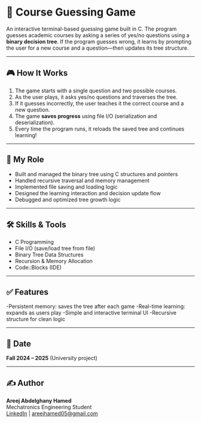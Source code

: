 # 🧠 Course Guessing Game

An interactive terminal-based guessing game built in C. The program guesses academic courses by asking a series of yes/no questions using a **binary decision tree**. If the program guesses wrong, it learns by prompting the user for a new course and a question—then updates its tree structure.

---

## 🎮 How It Works

1. The game starts with a single question and two possible courses.
2. As the user plays, it asks yes/no questions and traverses the tree.
3. If it guesses incorrectly, the user teaches it the correct course and a new question.
4. The game **saves progress** using file I/O (serialization and deserialization).
5. Every time the program runs, it reloads the saved tree and continues learning!

---

## 🧠 My Role

- Built and managed the binary tree using C structures and pointers
- Handled recursive traversal and memory management
- Implemented file saving and loading logic
- Designed the learning interaction and decision update flow
- Debugged and optimized tree growth logic

---

## 🛠️ Skills & Tools

- C Programming
- File I/O (save/load tree from file)
- Binary Tree Data Structures
- Recursion & Memory Allocation
- Code::Blocks (IDE)

---

## ✅ Features

-Persistent memory: saves the tree after each game
-Real-time learning: expands as users play
-Simple and interactive terminal UI
-Recursive structure for clean logic

---

## 📅 Date

**Fall 2024 – 2025** (University project)

---

## ✍️ Author

**Areej Abdelghany Hamed**  
Mechatronics Engineering Student  
[LinkedIn](https://www.linkedin.com/in/areejhamed) | areejhamed05@gmail.com
